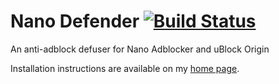 # Nano Defender [![Build Status](https://travis-ci.org/jspenguin2017/uBlockProtector.svg?branch=master)](https://travis-ci.org/jspenguin2017/uBlockProtector)

An anti-adblock defuser for Nano Adblocker and uBlock Origin

Installation instructions are available on my [home page](http://jspenguin2017.github.io/uBlockProtector/). 
